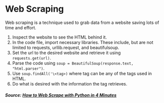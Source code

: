 # Web Scraping
Web scraping is a technique used to grab data from a website saving lots of 
time and effort.

1. Inspect the website to see the HTML behind it.
2. In the code file, import necessary libraries.  These include, but are not 
   limited to requests, urllib.request, and beautifulsoup.
3. Set the url to the desired website and retrieve it using `requests.get(url)`.
4. Parse the code using `soup = BeautifulSoup(response.text, "html.parser")`.
5. Use `soup.findAll('\<tag>)` where tag can be any of the tags used in HTML.
6. Do what is desired with the information the tag retrieves.

##### Source: [How to Web Scrape with Python in 4 Minutes](https://towardsdatascience.com/how-to-web-scrape-with-python-in-4-minutes-bc49186a8460)

